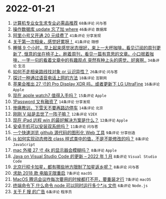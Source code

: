 # 2022-01-21

1. [计算机专业女生求专业必需品推荐](https://www.v2ex.com/t/829598) `68条评论` `问与答`
1. [操作数据库 update 忘了加 where](https://www.v2ex.com/t/829615) `46条评论` `数据库`
1. [阿里小号又开通 20 元续费了](https://www.v2ex.com/t/829607) `41条评论` `分享发现`
1. [关于第一次相亲，感觉好累呀！](https://www.v2ex.com/t/829633) `41条评论` `随想`
1. [睡够 9 个小时，早上起来感觉状态很好，来上一大杯咖啡，看见订阅的周刊更新了, 惬意的坐在椅子上，刷着周刊，看见一篇有意思的文章。小口抿着咖啡，一字一句的看着文章中的有趣观点 突然有种上头的感觉，好爽啊..](https://www.v2ex.com/t/829619) `34条评论` `生活`
1. [如何不走相亲路线找对象 or 认识异性？](https://www.v2ex.com/t/829629) `26条评论` `问与答`
1. [探讨一种通过语音电话上网的方法](https://www.v2ex.com/t/829625) `18条评论` `互联网`
1. [苹果会推出 27 寸的 Pro Display XDR 吗，或者更新下 LG UltraFine](https://www.v2ex.com/t/829603) `16条评论` `Apple`
1. [现在 apple watch7 值得入手吗？](https://www.v2ex.com/t/829608) `15条评论` `Apple`
1. [1Password 又有融资了](https://www.v2ex.com/t/829613) `14条评论` `分享发现`
1. [惨痛教训，下雪天不要再路边停车](https://www.v2ex.com/t/829593) `14条评论` `北京`
1. [刚刚 V 站是去世了一阵子嘛？](https://www.v2ex.com/t/829640) `12条评论` `V2EX`
1. [现在 iPad 远程 win 的最好解决方案是什么？](https://www.v2ex.com/t/829617) `12条评论` `Apple`
1. [安卓手机可以安装双系统吗？](https://www.v2ex.com/t/829612) `11条评论` `问与答`
1. [一个快速浏览 github 源代码的图形化 Web 工具](https://www.v2ex.com/t/829638) `9条评论` `分享创造`
1. [js 如何实现动态修改 class 样式类中的值，不是不能修改的吗？](https://www.v2ex.com/t/829636) `8条评论` `JavaScript`
1. [mac 外接 27 寸 4k 的显示器会模糊吗？](https://www.v2ex.com/t/829631) `8条评论` `Apple`
1. [Java on Visual Studio Code 的更新 – 2022 年 1 月](https://www.v2ex.com/t/829621) `8条评论` `Visual Studio Code`
1. [北京行程卡加星，都有哪些地方限制了加星返乡呢？](https://www.v2ex.com/t/829614) `8条评论` `问与答`
1. [求助 2018 款 电脑无限重启](https://www.v2ex.com/t/829596) `7条评论` `macOS`
1. [MacOS 腾讯会议咋每次要用的时候都打不开，要重装才行](https://www.v2ex.com/t/829594) `7条评论` `macOS`
1. [终端命令下,什么命令 node 可以同时运行多个*.js 文件](https://www.v2ex.com/t/829637) `6条评论` `Node.js`
1. [关于 F 搜 的广告](https://www.v2ex.com/t/829635) `6条评论` `程序员`

